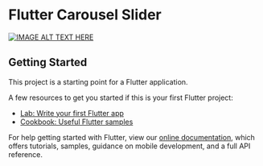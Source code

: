 # Flutter Carousel Slider

[![IMAGE ALT TEXT HERE](https://i.ytimg.com/vi/p3gFikowJVI/maxresdefault.jpg)](https://www.youtube.com/watch?v=p3gFikowJVI)

## Getting Started

This project is a starting point for a Flutter application.

A few resources to get you started if this is your first Flutter project:

- [Lab: Write your first Flutter app](https://flutter.dev/docs/get-started/codelab)
- [Cookbook: Useful Flutter samples](https://flutter.dev/docs/cookbook)

For help getting started with Flutter, view our
[online documentation](https://flutter.dev/docs), which offers tutorials,
samples, guidance on mobile development, and a full API reference.
